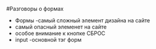 #Разговоры о формах
- Формы -самый сложный элемент дизайна на сайте
- самый опасный элеменет на сайте
- особое внимание к кнопке СБРОС
- input -основной тэг форм 
